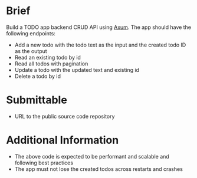 # Brief

Build a TODO app backend CRUD API using [Axum](https://github.com/tokio-rs/axum). The app should have the following endpoints:

- Add a new todo with the todo text as the input and the created todo ID as the output
- Read an existing todo by id
- Read all todos with pagination
- Update a todo with the updated text and existing id
- Delete a todo by id

# Submittable

- URL to the public source code repository

# Additional Information

- The above code is expected to be performant and scalable and following best practices
- The app must not lose the created todos across restarts and crashes
